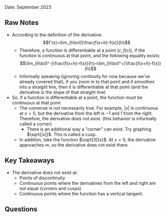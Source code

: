 Date: September 2023

## Raw Notes

- According to the definition of the derivative: $$f'(x)=\lim_{h\to0}\frac{f(x+h)-f(x)}{h}$$
	- Therefore, a function is differentiable at a point $(c,f(c))$, if the function is continuous at that point, and the following equality exists: $$\lim_{h\to0^-}\frac{f(x+h)-f(x)}{h}=\lim_{h\to0^+}\frac{f(x+h)-f(x)}{h}$$
	- Informally speaking (ignoring continuity for now because we've already covered that), if you zoom in to that point and it smoothes into a straight line, then it is differentiable at that point (and the derivative is the slope of that straight line)
- So, if a function is differentiable at a point, the function must be continuous at that point
	- The converse is not necessarily true. For example, $|x|$ is continuous at $x=0$, but the derivative from the left is $-1$ and $1$ from the right. Therefore, the derivative does not exist. (this behavior is informally called a corner)
		- There is an additional way a "corner" can exist. Try graphing $\sqrt{|x|}$. This is called a cusp.
	- In addition, take the function $\sqrt[3]{x}$. At $x=0$, the derivative approaches $\infty$, so the derivative does not exist there.

## Key Takeaways

- The derivative does not exist at:
	- Points of discontinuity
	- Continuous points where the derivatives from the left and right are not equal (corners and cusps)
	- Continuous points where the function has a vertical tangent.

## Questions

